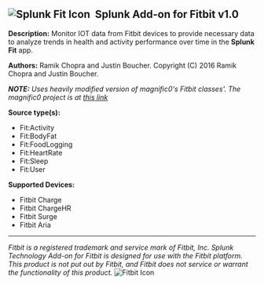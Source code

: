 ## ![Splunk Fit Icon](/../master/static/fiticon.png?raw=true "Splunk Fit Icon")&nbsp;&nbsp;Splunk Add-on for Fitbit v1.0

**Description:** Monitor IOT data from Fitbit devices to provide necessary data to analyze trends in health and activity performance over time in the **Splunk Fit** app.

**Authors:** Ramik Chopra and Justin Boucher. Copyright (C) 2016 Ramik Chopra and Justin Boucher.

*__NOTE:__ Uses heavily modified version of magnific0's Fitbit classes'. The magnific0 project is at [this link](https://github.com/magnific0/FitBit.py)*

**Source type(s):**
+ Fit:Activity
+ Fit:BodyFat
+ Fit:FoodLogging
+ Fit:HeartRate
+ Fit:Sleep
+ Fit:User

**Supported Devices:**
+ Fitbit Charge
+ Fitbit ChargeHR
+ Fitbit Surge
+ Fitbit Aria

---

*Fitbit is a registered trademark and service mark of Fitbit, Inc. Splunk Technology Add-on for Fitbit is designed for use with the Fitbit platform. This product is not put out by Fitbit, and Fitbit does not service or warrant the functionality of this product.* ![Fitbit Icon](/../master/static/FitbitLogo.png?raw=true "Fitbit Icon")